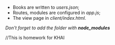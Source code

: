 * Books are written to *users.json*;
* Routes, modules are configured in *app.js*;
* The view page in *client/index.html*.

_Don't forget to add the folder with **node_modules**_

//This is homework for KHAI
